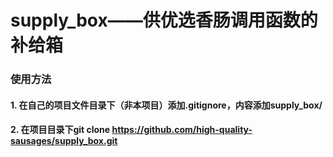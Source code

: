 # supply_box——供优选香肠调用函数的补给箱
### 使用方法
#### 1. 在自己的项目文件目录下（非本项目）添加.gitignore，内容添加supply_box/
#### 2. 在项目目录下git clone https://github.com/high-quality-sausages/supply_box.git
